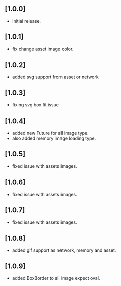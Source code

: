 ## [1.0.0]

* initial release.

## [1.0.1]

* fix change asset image color.

## [1.0.2]

* added svg support from asset or network

## [1.0.3]

* fixing svg box fit issue

## [1.0.4]

* added new Future for all image type.
* also added memory image loading type.

## [1.0.5]

* fixed issue with assets images.

## [1.0.6]

* fixed issue with assets images.

## [1.0.7]

* fixed issue with assets images.

## [1.0.8]

* added gif support as network, memory and asset.

## [1.0.9]

* added BoxBorder to all image expect oval.